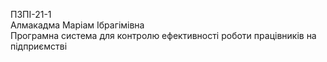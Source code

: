 ПЗПІ-21-1  
Алмакадма Маріам Ібрагімівна  
Програмна система для контролю ефективності роботи працівників на підприємстві
